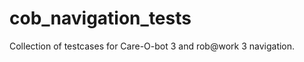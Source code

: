 cob_navigation_tests
====================

Collection of testcases for Care-O-bot 3 and rob@work 3 navigation.
